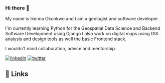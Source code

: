 ### Hi there 👋
My name is Ikenna Okonkwo and I am a geologist and software developer.

I'm currently learning Python for the Geospatial Data Science and Backend Software Development using Django
I also work on digital maps using GIS analysis and design tools as well the basic Frontend stack. 

I wouldn't mind collaboration, advice and mentorship.

[![linkedin](https://img.shields.io/badge/linkedin-0A66C2?style=for-the-badge&logo=linkedin&logoColor=white)](linkedin.com/in/ikenna-okonkwo-a0372315/)
[![twitter](https://img.shields.io/badge/twitter-1DA1F2?style=for-the-badge&logo=twitter&logoColor=white)](https://twitter.com/failedrift)
<!--
**FailedRift/Failedrift** is a ✨ _special_ ✨ repository because its `README.md` (this file) appears on your GitHub profile.

Here are some ideas to get you started:

- 🔭 I’m currently working on ...
- 🌱 I’m currently learning ...
- 👯 I’m looking to collaborate on ...
- 🤔 I’m looking for help with ...
- 💬 Ask me about ...
- 📫 How to reach me: ...
- 😄 Pronouns: ...
- ⚡ Fun fact: ...
-->

## 🔗 Links
